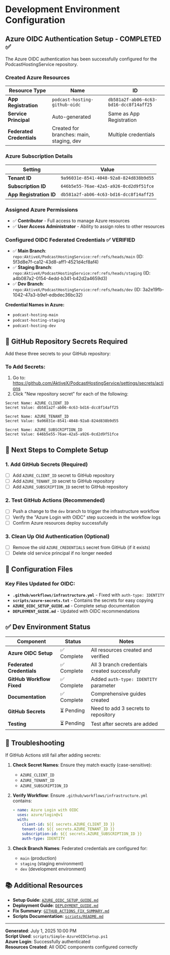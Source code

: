 # Development Environment Configuration

## Azure OIDC Authentication Setup - COMPLETED ✅

The Azure OIDC authentication has been successfully configured for the PodcastHostingService repository.

### Created Azure Resources

| Resource Type | Name | ID |
|---------------|------|-----|
| **App Registration** | `podcast-hosting-github-oidc` | `db581a2f-ab06-4c63-bd16-dcc8f14aff25` |
| **Service Principal** | Auto-generated | Same as App Registration |
| **Federated Credentials** | Created for branches: main, staging, dev | Multiple credentials |

### Azure Subscription Details

| Setting | Value |
|---------|--------|
| **Tenant ID** | `9a96031e-8541-4048-92a8-824d838b9d55` |
| **Subscription ID** | `646b5e55-76ae-42a5-a926-0cd2d9f51fce` |
| **App Registration ID** | `db581a2f-ab06-4c63-bd16-dcc8f14aff25` |

### Assigned Azure Permissions

- ✅ **Contributor** - Full access to manage Azure resources
- ✅ **User Access Administrator** - Ability to assign roles to other resources

### Configured OIDC Federated Credentials ✅ VERIFIED

- ✅ **Main Branch**: `repo:AktiveX/PodcastHostingService:ref:refs/heads/main` (ID: 5f3d8e7f-ca12-43d8-aff1-4521d4cf8af4)
- ✅ **Staging Branch**: `repo:AktiveX/PodcastHostingService:ref:refs/heads/staging` (ID: a4b087a2-0154-4edd-b341-b42d2a4659d3)
- ✅ **Dev Branch**: `repo:AktiveX/PodcastHostingService:ref:refs/heads/dev` (ID: 3a2e19fb-1042-47a3-b9ef-edbdec36bc32)

**Credential Names in Azure:**
- `podcast-hosting-main`
- `podcast-hosting-staging`
- `podcast-hosting-dev`

## 🔑 GitHub Repository Secrets Required

Add these three secrets to your GitHub repository:

### To Add Secrets:
1. Go to: https://github.com/AktiveX/PodcastHostingService/settings/secrets/actions
2. Click "New repository secret" for each of the following:

```
Secret Name: AZURE_CLIENT_ID
Secret Value: db581a2f-ab06-4c63-bd16-dcc8f14aff25

Secret Name: AZURE_TENANT_ID  
Secret Value: 9a96031e-8541-4048-92a8-824d838b9d55

Secret Name: AZURE_SUBSCRIPTION_ID
Secret Value: 646b5e55-76ae-42a5-a926-0cd2d9f51fce
```

## 🚀 Next Steps to Complete Setup

### 1. Add GitHub Secrets (Required)
- [ ] Add `AZURE_CLIENT_ID` secret to GitHub repository
- [ ] Add `AZURE_TENANT_ID` secret to GitHub repository  
- [ ] Add `AZURE_SUBSCRIPTION_ID` secret to GitHub repository

### 2. Test GitHub Actions (Recommended)
- [ ] Push a change to the `dev` branch to trigger the infrastructure workflow
- [ ] Verify the "Azure Login with OIDC" step succeeds in the workflow logs
- [ ] Confirm Azure resources deploy successfully

### 3. Clean Up Old Authentication (Optional)
- [ ] Remove the old `AZURE_CREDENTIALS` secret from GitHub (if it exists)
- [ ] Delete old service principal if no longer needed

## 📁 Configuration Files

### Key Files Updated for OIDC:
- **`.github/workflows/infrastructure.yml`** - Fixed with `auth-type: IDENTITY`
- **`scripts/azure-secrets.txt`** - Contains the secrets for easy copying
- **`AZURE_OIDC_SETUP_GUIDE.md`** - Complete setup documentation
- **`DEPLOYMENT_GUIDE.md`** - Updated with OIDC recommendations

## ✅ Dev Environment Status

| Component | Status | Notes |
|-----------|--------|--------|
| **Azure OIDC Setup** | ✅ Complete | All resources created and verified |
| **Federated Credentials** | ✅ Complete | All 3 branch credentials created successfully |
| **GitHub Workflow Fixed** | ✅ Complete | Added `auth-type: IDENTITY` parameter |
| **Documentation** | ✅ Complete | Comprehensive guides created |
| **GitHub Secrets** | ⏳ Pending | Need to add 3 secrets to repository |
| **Testing** | ⏳ Pending | Test after secrets are added |

## 🔧 Troubleshooting

If GitHub Actions still fail after adding secrets:

1. **Check Secret Names**: Ensure they match exactly (case-sensitive):
   - `AZURE_CLIENT_ID`
   - `AZURE_TENANT_ID` 
   - `AZURE_SUBSCRIPTION_ID`

2. **Verify Workflow**: Ensure `.github/workflows/infrastructure.yml` contains:
   ```yaml
   - name: Azure Login with OIDC
     uses: azure/login@v1
     with:
       client-id: ${{ secrets.AZURE_CLIENT_ID }}
       tenant-id: ${{ secrets.AZURE_TENANT_ID }}
       subscription-id: ${{ secrets.AZURE_SUBSCRIPTION_ID }}
       auth-type: IDENTITY
   ```

3. **Check Branch Names**: Federated credentials are configured for:
   - `main` (production)
   - `staging` (staging environment)
   - `dev` (development environment)

## 📚 Additional Resources

- **Setup Guide**: [`AZURE_OIDC_SETUP_GUIDE.md`](AZURE_OIDC_SETUP_GUIDE.md)
- **Deployment Guide**: [`DEPLOYMENT_GUIDE.md`](DEPLOYMENT_GUIDE.md)
- **Fix Summary**: [`GITHUB_ACTIONS_FIX_SUMMARY.md`](GITHUB_ACTIONS_FIX_SUMMARY.md)
- **Scripts Documentation**: [`scripts/README.md`](scripts/README.md)

---

**Generated**: July 1, 2025 10:00 PM  
**Script Used**: `scripts/Simple-AzureOIDCSetup.ps1`  
**Azure Login**: Successfully authenticated  
**Resources Created**: All OIDC components configured correctly